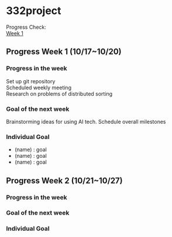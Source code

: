 # 332project

Progress Check: \
[Week 1](#progress-week-1-1017-1020)


## Progress Week 1 (10/17~10/20) 

### Progress in the week 
Set up git repository \
Scheduled weekly meeting \
Research on problems of distributed sorting 

### Goal of the next week 
Brainstorming ideas for using AI tech. 
Schedule overall milestones 

### Individual Goal 
- (name) : goal
- (name) : goal
- (name) : goal 


## Progress Week 2 (10/21~10/27)

### Progress in the week 

### Goal of the next week 

### Individual Goal 

